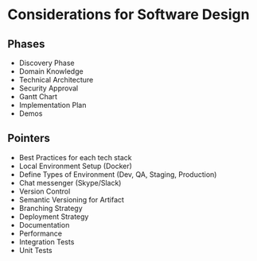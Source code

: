 # Considerations for Software Design
## Phases
- Discovery Phase
- Domain Knowledge
- Technical Architecture
- Security Approval
- Gantt Chart
- Implementation Plan
- Demos

## Pointers
- Best Practices for each tech stack
- Local Environment Setup (Docker)
- Define Types of Environment (Dev, QA, Staging, Production)
- Chat messenger (Skype/Slack)
- Version Control
- Semantic Versioning for Artifact
- Branching Strategy
- Deployment Strategy
- Documentation
- Performance
- Integration Tests
- Unit Tests

